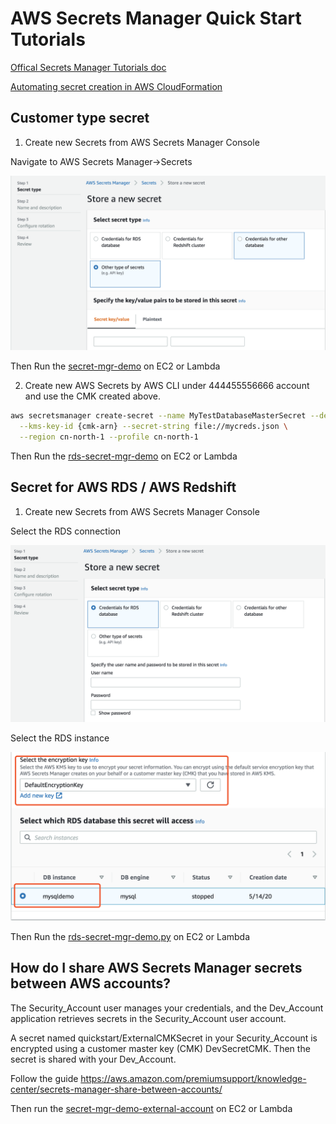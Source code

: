 # AWS Secrets Manager Quick Start Tutorials

[Offical Secrets Manager Tutorials doc](https://docs.aws.amazon.com/secretsmanager/latest/userguide/tutorials.html)

[Automating secret creation in AWS CloudFormation](https://docs.aws.amazon.com/secretsmanager/latest/userguide/integrating_cloudformation.html)

## Customer type secret
1. Create new Secrets from AWS Secrets Manager Console

Navigate to AWS Secrets Manager->Secrets

![customType](media/customType.png)

Then Run the [secret-mgr-demo](secret-mgr-demo.py) on EC2 or Lambda

2. Create new AWS Secrets by AWS CLI under 444455556666 account and use the CMK created above.
  ```bash
  aws secretsmanager create-secret --name MyTestDatabaseMasterSecret --description "Test secret for RDS" \
    --kms-key-id {cmk-arn} --secret-string file://mycreds.json \
    --region cn-north-1 --profile cn-north-1
  ```
Then Run the [rds-secret-mgr-demo](rds-secret-mgr-demo.py) on EC2 or Lambda

## Secret for AWS RDS / AWS Redshift
1. Create new Secrets from AWS Secrets Manager Console

Select the RDS connection

![rds1](media/rds1.png)

Select the RDS instance

![rds2](media/rds2.png)

Then Run the [rds-secret-mgr-demo.py](rds-secret-mgr-demo.py) on EC2 or Lambda

## How do I share AWS Secrets Manager secrets between AWS accounts?

The Security_Account user manages your credentials, and the Dev_Account application retrieves secrets in the Security_Account user account.

A secret named quickstart/ExternalCMKSecret in your Security_Account is encrypted using a customer master key (CMK) DevSecretCMK. Then the secret is shared with your Dev_Account.

Follow the guide https://aws.amazon.com/premiumsupport/knowledge-center/secrets-manager-share-between-accounts/

Then run the [secret-mgr-demo-external-account](secret-mgr-demo-external-account.py) on EC2 or Lambda
